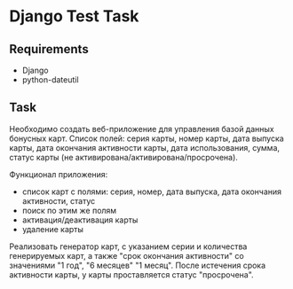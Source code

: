 # Django Test Task

## Requirements

* Django
* python-dateutil

## Task
Необходимо создать веб-приложение для управления базой данных бонусных карт.
Список полей: серия карты, номер карты, дата выпуска карты, дата окончания активности карты, дата использования, сумма, статус карты (не активирована/активирована/просрочена).

Функционал приложения:
* список карт с полями: серия, номер, дата выпуска, дата окончания активности, статус
* поиск по этим же полям
* активация/деактивация карты
* удаление карты

Реализовать генератор карт, с указанием серии и количества генерируемых карт, а также "срок окончания активности" со значениями "1 год", "6 месяцев" "1 месяц". После истечения срока активности карты, у карты проставляется статус "просрочена".
